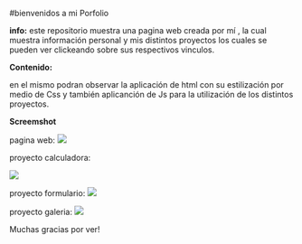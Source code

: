 #bienvenidos a mi Porfolio

**info:**
este repositorio muestra una pagina web creada por mí , la cual muestra información personal y mis distintos proyectos los cuales se pueden ver clickeando sobre sus respectivos vinculos.

**Contenido:**

en el mismo podran observar la aplicación de html con su estilización por medio de Css y también aplicanción de Js para la utilización de los distintos proyectos.


**Screemshot**

pagina web:
![](https://i.snipboard.io/zwjrYI.jpg)

proyecto calculadora:

![](https://i.snipboard.io/pK6RZ1.jpg)

proyecto formulario:
![](https://i.snipboard.io/oN8Bzg.jpg)

proyecto galeria:
![](https://i.snipboard.io/K0xwHB.jpg)

Muchas gracias por ver!
